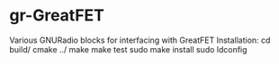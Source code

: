 # gr-GreatFET
Various GNURadio blocks for interfacing with GreatFET
Installation:
cd build/
cmake ../
make
make test
sudo make install
sudo ldconfig
